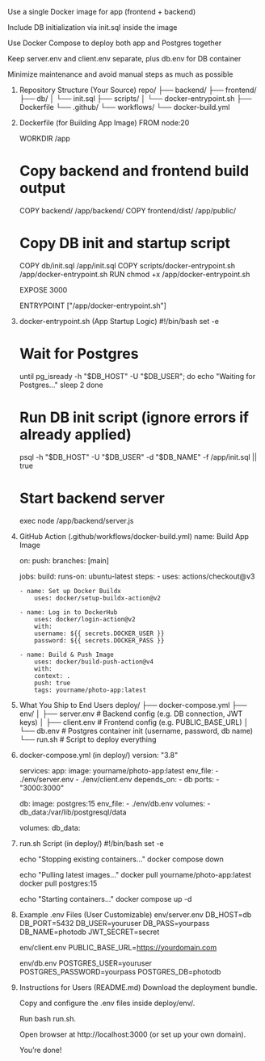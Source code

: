 Use a single Docker image for app (frontend + backend)

Include DB initialization via init.sql inside the image

Use Docker Compose to deploy both app and Postgres together

Keep server.env and client.env separate, plus db.env for DB container

Minimize maintenance and avoid manual steps as much as possible

1.  Repository Structure (Your Source)
    repo/
    ├── backend/
    ├── frontend/
    ├── db/
    │ └── init.sql
    ├── scripts/
    │ └── docker-entrypoint.sh
    ├── Dockerfile
    └── .github/
    └── workflows/
    └── docker-build.yml

2.  Dockerfile (for Building App Image)
    FROM node:20

    WORKDIR /app

    # Copy backend and frontend build output

    COPY backend/ /app/backend/
    COPY frontend/dist/ /app/public/

    # Copy DB init and startup script

    COPY db/init.sql /app/init.sql
    COPY scripts/docker-entrypoint.sh /app/docker-entrypoint.sh
    RUN chmod +x /app/docker-entrypoint.sh

    EXPOSE 3000

    ENTRYPOINT ["/app/docker-entrypoint.sh"]

3.  docker-entrypoint.sh (App Startup Logic)
    #!/bin/bash
    set -e

    # Wait for Postgres

    until pg_isready -h "$DB_HOST" -U "$DB_USER"; do
    echo "Waiting for Postgres..."
    sleep 2
    done

    # Run DB init script (ignore errors if already applied)

    psql -h "$DB_HOST" -U "$DB_USER" -d "$DB_NAME" -f /app/init.sql || true

    # Start backend server

    exec node /app/backend/server.js

4.  GitHub Action (.github/workflows/docker-build.yml)
    name: Build App Image

    on:
    push:
    branches: [main]

    jobs:
    build:
    runs-on: ubuntu-latest
    steps: - uses: actions/checkout@v3

        - name: Set up Docker Buildx
            uses: docker/setup-buildx-action@v2

        - name: Log in to DockerHub
            uses: docker/login-action@v2
            with:
            username: ${{ secrets.DOCKER_USER }}
            password: ${{ secrets.DOCKER_PASS }}

        - name: Build & Push Image
            uses: docker/build-push-action@v4
            with:
            context: .
            push: true
            tags: yourname/photo-app:latest

5.  What You Ship to End Users
    deploy/
    ├── docker-compose.yml
    ├── env/
    │ ├── server.env # Backend config (e.g. DB connection, JWT keys)
    │ ├── client.env # Frontend config (e.g. PUBLIC_BASE_URL)
    │ └── db.env # Postgres container init (username, password, db name)
    └── run.sh # Script to deploy everything

6.  docker-compose.yml (in deploy/)
    version: "3.8"

    services:
    app:
    image: yourname/photo-app:latest
    env_file: - ./env/server.env - ./env/client.env
    depends_on: - db
    ports: - "3000:3000"

    db:
    image: postgres:15
    env_file: - ./env/db.env
    volumes: - db_data:/var/lib/postgresql/data

    volumes:
    db_data:

7.  run.sh Script (in deploy/)
    #!/bin/bash
    set -e

    echo "Stopping existing containers..."
    docker compose down

    echo "Pulling latest images..."
    docker pull yourname/photo-app:latest
    docker pull postgres:15

    echo "Starting containers..."
    docker compose up -d

8.  Example .env Files (User Customizable)
    env/server.env
    DB_HOST=db
    DB_PORT=5432
    DB_USER=youruser
    DB_PASS=yourpass
    DB_NAME=photodb
    JWT_SECRET=secret

    env/client.env
    PUBLIC_BASE_URL=https://yourdomain.com

    env/db.env
    POSTGRES_USER=youruser
    POSTGRES_PASSWORD=yourpass
    POSTGRES_DB=photodb

9.  Instructions for Users (README.md)
    Download the deployment bundle.

    Copy and configure the .env files inside deploy/env/.

    Run bash run.sh.

    Open browser at http://localhost:3000 (or set up your own domain).

    You’re done!
